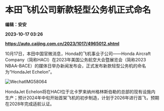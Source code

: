 # 本田飞机公司新款轻型公务机正式命名
**编辑：安安**

**2023-10-17 03:26**

**https://auto.caijing.com.cn/2023/1017/4965012.shtml**

10月17日，本田中国官微消息，Honda的飞机事业子公司——Honda Aircraft Company（简称HACI）在2023年美国公务航空大会暨展览会（简称2023 NBAA-BACE）的媒体日举办新闻发布会，正式发布新款轻型公务机的命名为“HondaJet Echelon”。

![WechatIMG58064](https://tx3.cdn.caijing.com.cn/2023/1017/1697511969593.jpg)

HondaJet Echelon将在HACI位于北卡罗来纳州格林斯伯勒的总部的现有设施内生产；预计2024年中旬开始首架飞机的初步制造，计划于2026年进行首飞，预期在2028年完成适航认证。